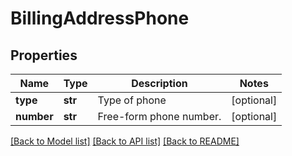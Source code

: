 # BillingAddressPhone

## Properties
Name | Type | Description | Notes
------------ | ------------- | ------------- | -------------
**type** | **str** | Type of phone | [optional] 
**number** | **str** | Free-form phone number. | [optional] 

[[Back to Model list]](../README.md#documentation-for-models) [[Back to API list]](../README.md#documentation-for-api-endpoints) [[Back to README]](../README.md)


